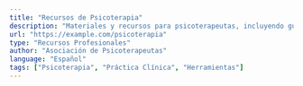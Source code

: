 ```yaml
---
title: "Recursos de Psicoterapia"
description: "Materiales y recursos para psicoterapeutas, incluyendo guías prácticas, herramientas de evaluación y casos de estudio."
url: "https://example.com/psicoterapia"
type: "Recursos Profesionales"
author: "Asociación de Psicoterapeutas"
language: "Español"
tags: ["Psicoterapia", "Práctica Clínica", "Herramientas"]
---
```

